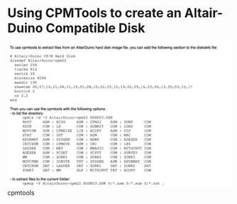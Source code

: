 # Using CPMTools to create an Altair-Duino Compatible Disk

![cpmtools](images/cpmtools.png)cpmtools